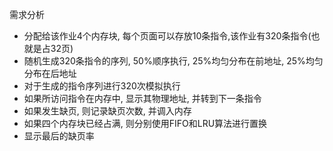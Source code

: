 需求分析

- 分配给该作业4个内存块, 每个页面可以存放10条指令,该作业有320条指令(也就是占32页)
- 随机生成320条指令的序列, 50%顺序执行, 25%均匀分布在前地址, 25%均匀分布在后地址
- 对于生成的指令序列进行320次模拟执行
- 如果所访问指令在内存中, 显示其物理地址, 并转到下一条指令
- 如果发生缺页, 则记录缺页次数, 并调入内存
- 如果四个内存块已经占满, 则分别使用FIFO和LRU算法进行置换
- 显示最后的缺页率

